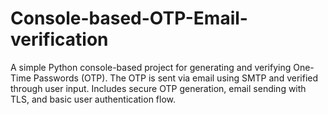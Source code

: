# Console-based-OTP-Email-verification
A simple Python console-based project for generating and verifying One-Time Passwords (OTP).   The OTP is sent via email using SMTP and verified through user input.   Includes secure OTP generation, email sending with TLS, and basic user authentication flow.
